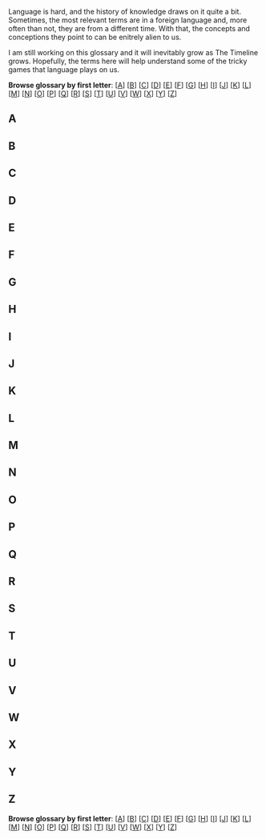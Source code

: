 Language is hard, and the history of knowledge draws on it quite a bit. Sometimes, the most relevant terms are in a foreign language and, more often than not, they are from a different time. With that, the concepts and conceptions they point to can be enitrely alien to us.

I am still working on this glossary and it will inevitably grow as The Timeline grows. Hopefully, the terms here will help understand some of the tricky games that language plays on us.

**Browse glossary by first letter**:
[[A](https://github.com/Ismael-KG/A-History-of-Research-Ethics/blob/fdd8a83f378b998c2c2e070ca4693ee6998b6ce6/A%20Glossary.md/#A)]
[[B](https://github.com/Ismael-KG/A-History-of-Research-Ethics/blob/fdd8a83f378b998c2c2e070ca4693ee6998b6ce6/A%20Glossary.md/#B)]
[[C](https://github.com/Ismael-KG/A-History-of-Research-Ethics/blob/fdd8a83f378b998c2c2e070ca4693ee6998b6ce6/A%20Glossary.md/#C)]
[[D](https://github.com/Ismael-KG/A-History-of-Research-Ethics/blob/fdd8a83f378b998c2c2e070ca4693ee6998b6ce6/A%20Glossary.md/#D)]
[[E](https://github.com/Ismael-KG/A-History-of-Research-Ethics/blob/fdd8a83f378b998c2c2e070ca4693ee6998b6ce6/A%20Glossary.md/#E)]
[[F](https://github.com/Ismael-KG/A-History-of-Research-Ethics/blob/fdd8a83f378b998c2c2e070ca4693ee6998b6ce6/A%20Glossary.md/#F)]
[[G](https://github.com/Ismael-KG/A-History-of-Research-Ethics/blob/fdd8a83f378b998c2c2e070ca4693ee6998b6ce6/A%20Glossary.md/#G)]
[[H](https://github.com/Ismael-KG/A-History-of-Research-Ethics/blob/fdd8a83f378b998c2c2e070ca4693ee6998b6ce6/A%20Glossary.md/#H)]
[[I](https://github.com/Ismael-KG/A-History-of-Research-Ethics/blob/fdd8a83f378b998c2c2e070ca4693ee6998b6ce6/A%20Glossary.md/#I)]
[[J](https://github.com/Ismael-KG/A-History-of-Research-Ethics/blob/fdd8a83f378b998c2c2e070ca4693ee6998b6ce6/A%20Glossary.md/#J)]
[[K](https://github.com/Ismael-KG/A-History-of-Research-Ethics/blob/fdd8a83f378b998c2c2e070ca4693ee6998b6ce6/A%20Glossary.md/#K)]
[[L](https://github.com/Ismael-KG/A-History-of-Research-Ethics/blob/fdd8a83f378b998c2c2e070ca4693ee6998b6ce6/A%20Glossary.md/#L)]
[[M](https://github.com/Ismael-KG/A-History-of-Research-Ethics/blob/fdd8a83f378b998c2c2e070ca4693ee6998b6ce6/A%20Glossary.md/#M)]
[[N](https://github.com/Ismael-KG/A-History-of-Research-Ethics/blob/fdd8a83f378b998c2c2e070ca4693ee6998b6ce6/A%20Glossary.md/#N)]
[[O](https://github.com/Ismael-KG/A-History-of-Research-Ethics/blob/fdd8a83f378b998c2c2e070ca4693ee6998b6ce6/A%20Glossary.md/#O)]
[[P](https://github.com/Ismael-KG/A-History-of-Research-Ethics/blob/fdd8a83f378b998c2c2e070ca4693ee6998b6ce6/A%20Glossary.md/#P)]
[[Q](https://github.com/Ismael-KG/A-History-of-Research-Ethics/blob/fdd8a83f378b998c2c2e070ca4693ee6998b6ce6/A%20Glossary.md/#Q)]
[[R](https://github.com/Ismael-KG/A-History-of-Research-Ethics/blob/fdd8a83f378b998c2c2e070ca4693ee6998b6ce6/A%20Glossary.md/#R)]
[[S](https://github.com/Ismael-KG/A-History-of-Research-Ethics/blob/fdd8a83f378b998c2c2e070ca4693ee6998b6ce6/A%20Glossary.md/#S)]
[[T](https://github.com/Ismael-KG/A-History-of-Research-Ethics/blob/fdd8a83f378b998c2c2e070ca4693ee6998b6ce6/A%20Glossary.md/#T)]
[[U](https://github.com/Ismael-KG/A-History-of-Research-Ethics/blob/fdd8a83f378b998c2c2e070ca4693ee6998b6ce6/A%20Glossary.md/#U)]
[[V](https://github.com/Ismael-KG/A-History-of-Research-Ethics/blob/fdd8a83f378b998c2c2e070ca4693ee6998b6ce6/A%20Glossary.md/#V)]
[[W](https://github.com/Ismael-KG/A-History-of-Research-Ethics/blob/fdd8a83f378b998c2c2e070ca4693ee6998b6ce6/A%20Glossary.md/#W)]
[[X](https://github.com/Ismael-KG/A-History-of-Research-Ethics/blob/fdd8a83f378b998c2c2e070ca4693ee6998b6ce6/A%20Glossary.md/#X)]
[[Y](https://github.com/Ismael-KG/A-History-of-Research-Ethics/blob/fdd8a83f378b998c2c2e070ca4693ee6998b6ce6/A%20Glossary.md/#Y)]
[[Z](https://github.com/Ismael-KG/A-History-of-Research-Ethics/blob/fdd8a83f378b998c2c2e070ca4693ee6998b6ce6/A%20Glossary.md/#Z)]

## A

## B

## C

## D

## E

## F

## G

## H

## I

## J

## K

## L

## M

## N

## O

## P

## Q

## R

## S

## T

## U

## V

## W

## X

## Y

## Z

**Browse glossary by first letter**:
[[A](https://github.com/Ismael-KG/A-History-of-Research-Ethics/blob/fdd8a83f378b998c2c2e070ca4693ee6998b6ce6/A%20Glossary.md/#A)]
[[B](https://github.com/Ismael-KG/A-History-of-Research-Ethics/blob/fdd8a83f378b998c2c2e070ca4693ee6998b6ce6/A%20Glossary.md/#B)]
[[C](https://github.com/Ismael-KG/A-History-of-Research-Ethics/blob/fdd8a83f378b998c2c2e070ca4693ee6998b6ce6/A%20Glossary.md/#C)]
[[D](https://github.com/Ismael-KG/A-History-of-Research-Ethics/blob/fdd8a83f378b998c2c2e070ca4693ee6998b6ce6/A%20Glossary.md/#D)]
[[E](https://github.com/Ismael-KG/A-History-of-Research-Ethics/blob/fdd8a83f378b998c2c2e070ca4693ee6998b6ce6/A%20Glossary.md/#E)]
[[F](https://github.com/Ismael-KG/A-History-of-Research-Ethics/blob/fdd8a83f378b998c2c2e070ca4693ee6998b6ce6/A%20Glossary.md/#F)]
[[G](https://github.com/Ismael-KG/A-History-of-Research-Ethics/blob/fdd8a83f378b998c2c2e070ca4693ee6998b6ce6/A%20Glossary.md/#G)]
[[H](https://github.com/Ismael-KG/A-History-of-Research-Ethics/blob/fdd8a83f378b998c2c2e070ca4693ee6998b6ce6/A%20Glossary.md/#H)]
[[I](https://github.com/Ismael-KG/A-History-of-Research-Ethics/blob/fdd8a83f378b998c2c2e070ca4693ee6998b6ce6/A%20Glossary.md/#I)]
[[J](https://github.com/Ismael-KG/A-History-of-Research-Ethics/blob/fdd8a83f378b998c2c2e070ca4693ee6998b6ce6/A%20Glossary.md/#J)]
[[K](https://github.com/Ismael-KG/A-History-of-Research-Ethics/blob/fdd8a83f378b998c2c2e070ca4693ee6998b6ce6/A%20Glossary.md/#K)]
[[L](https://github.com/Ismael-KG/A-History-of-Research-Ethics/blob/fdd8a83f378b998c2c2e070ca4693ee6998b6ce6/A%20Glossary.md/#L)]
[[M](https://github.com/Ismael-KG/A-History-of-Research-Ethics/blob/fdd8a83f378b998c2c2e070ca4693ee6998b6ce6/A%20Glossary.md/#M)]
[[N](https://github.com/Ismael-KG/A-History-of-Research-Ethics/blob/fdd8a83f378b998c2c2e070ca4693ee6998b6ce6/A%20Glossary.md/#N)]
[[O](https://github.com/Ismael-KG/A-History-of-Research-Ethics/blob/fdd8a83f378b998c2c2e070ca4693ee6998b6ce6/A%20Glossary.md/#O)]
[[P](https://github.com/Ismael-KG/A-History-of-Research-Ethics/blob/fdd8a83f378b998c2c2e070ca4693ee6998b6ce6/A%20Glossary.md/#P)]
[[Q](https://github.com/Ismael-KG/A-History-of-Research-Ethics/blob/fdd8a83f378b998c2c2e070ca4693ee6998b6ce6/A%20Glossary.md/#Q)]
[[R](https://github.com/Ismael-KG/A-History-of-Research-Ethics/blob/fdd8a83f378b998c2c2e070ca4693ee6998b6ce6/A%20Glossary.md/#R)]
[[S](https://github.com/Ismael-KG/A-History-of-Research-Ethics/blob/fdd8a83f378b998c2c2e070ca4693ee6998b6ce6/A%20Glossary.md/#S)]
[[T](https://github.com/Ismael-KG/A-History-of-Research-Ethics/blob/fdd8a83f378b998c2c2e070ca4693ee6998b6ce6/A%20Glossary.md/#T)]
[[U](https://github.com/Ismael-KG/A-History-of-Research-Ethics/blob/fdd8a83f378b998c2c2e070ca4693ee6998b6ce6/A%20Glossary.md/#U)]
[[V](https://github.com/Ismael-KG/A-History-of-Research-Ethics/blob/fdd8a83f378b998c2c2e070ca4693ee6998b6ce6/A%20Glossary.md/#V)]
[[W](https://github.com/Ismael-KG/A-History-of-Research-Ethics/blob/fdd8a83f378b998c2c2e070ca4693ee6998b6ce6/A%20Glossary.md/#W)]
[[X](https://github.com/Ismael-KG/A-History-of-Research-Ethics/blob/fdd8a83f378b998c2c2e070ca4693ee6998b6ce6/A%20Glossary.md/#X)]
[[Y](https://github.com/Ismael-KG/A-History-of-Research-Ethics/blob/fdd8a83f378b998c2c2e070ca4693ee6998b6ce6/A%20Glossary.md/#Y)]
[[Z](https://github.com/Ismael-KG/A-History-of-Research-Ethics/blob/fdd8a83f378b998c2c2e070ca4693ee6998b6ce6/A%20Glossary.md/#Z)]
